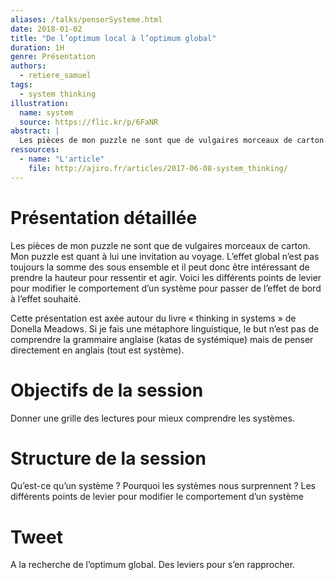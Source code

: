```yaml
---
aliases: /talks/penserSysteme.html
date: 2018-01-02
title: "De l’optimum local à l’optimum global"
duration: 1H
genre: Présentation
authors:
  - retiere_samuel
tags:
  - system thinking
illustration:
  name: system
  source: https://flic.kr/p/6FaNR
abstract: |
  Les pièces de mon puzzle ne sont que de vulgaires morceaux de carton. Mon puzzle est quant à lui une invitation au voyage. Voici les différents points de levier pour modifier le comportement d’un système pour passer de l’effet de bord à l’effet souhaité.
ressources:
  - name: "L'article"
    file: http://ajiro.fr/articles/2017-06-08-system_thinking/
---
```


# Présentation détaillée

Les pièces de mon puzzle ne sont que de vulgaires morceaux de carton. Mon puzzle est quant à lui une invitation au voyage.  L’effet global n’est pas toujours la somme des sous ensemble et il peut donc être intéressant de prendre la hauteur pour ressentir et agir. Voici les différents points de levier pour modifier le comportement d’un système pour passer de l’effet de bord à l’effet souhaité.

Cette présentation est axée autour du livre « thinking in systems » de Donella Meadows. Si je fais une métaphore linguistique, le but n’est pas de comprendre la grammaire anglaise (katas de systémique) mais de penser directement en anglais (tout est système).

# Objectifs de la session

Donner une grille des lectures pour mieux comprendre les systèmes.

# Structure de la session

Qu’est-ce qu’un système ?
Pourquoi les systèmes nous surprennent ?
Les différents points de levier pour modifier le comportement d’un système

# Tweet

A la recherche de l’optimum global. Des leviers pour s’en rapprocher.

<!---
# Notes

--->
